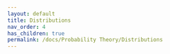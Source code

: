 ```yaml
---
layout: default
title: Distributions
nav_order: 4
has_children: true
permalink: /docs/Probability Theory/Distributions
---
```

